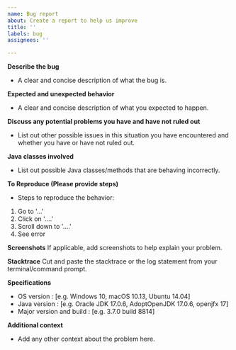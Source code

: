 ```yaml
---
name: Bug report
about: Create a report to help us improve
title: ''
labels: bug
assignees: ''

---
```


**Describe the bug**
- A clear and concise description of what the bug is.

**Expected and unexpected behavior**
- A clear and concise description of what you expected to happen.

**Discuss any potential problems you have and have not ruled out**
- List out other possible issues in this situation you have encountered and whether you have or have not ruled out.

**Java classes involved**
- List out possible Java classes/methods that are behaving incorrectly.

**To Reproduce (Please provide steps)**
- Steps to reproduce the behavior:
1. Go to '...'
2. Click on '....'
3. Scroll down to '....'
4. See error

**Screenshots**
If applicable, add screenshots to help explain your problem.

**Stacktrace**
Cut and paste the stacktrace or the log statement from your terminal/command prompt.

**Specifications**
- OS version : [e.g. Windows 10, macOS 10.13, Ubuntu 14.04]
- Java version : [e.g. Oracle JDK 17.0.6, AdoptOpenJDK 17.0.6, openjfx 17]
- Major version and build : [e.g. 3.7.0 build 8814]

**Additional context**
- Add any other context about the problem here.
